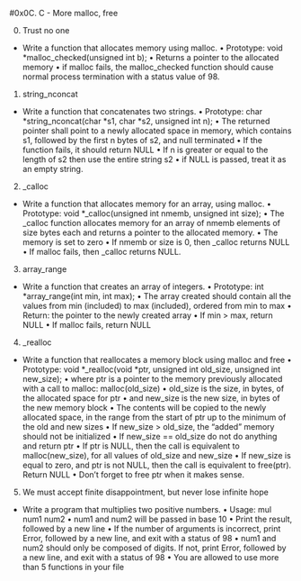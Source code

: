 #0x0C. C - More malloc, free

0. Trust no one
- Write a function that allocates memory using malloc.
• Prototype: void *malloc_checked(unsigned int b);
• Returns a pointer to the allocated memory
• if malloc fails, the malloc_checked function should cause normal process termination with a status value of 98.
1. string_nconcat
- Write a function that concatenates two strings.
• Prototype: char *string_nconcat(char *s1, char *s2, unsigned int n);
• The returned pointer shall point to a newly allocated space in memory, which contains s1, followed by the first n bytes of s2, and null terminated
• If the function fails, it should return NULL
• If n is greater or equal to the length of s2 then use the entire string s2
• if NULL is passed, treat it as an empty string.
2. _calloc
- Write a function that allocates memory for an array, using malloc.
• Prototype: void *_calloc(unsigned int nmemb, unsigned int size);
• The _calloc function allocates memory for an array of nmemb elements of size bytes each and returns a pointer to the allocated memory.
• The memory is set to zero
• If nmemb or size is 0, then _calloc returns NULL • If malloc fails, then _calloc returns NULL.
3. array_range
- Write a function that creates an array of integers. • Prototype: int *array_range(int min, int max); • The array created should contain all the values from min (included) to max (included), ordered from min to max • Return: the pointer to the newly created array • If min > max, return NULL • If malloc fails, return NULL
4. _realloc
- Write a function that reallocates a memory block using malloc and free
• Prototype: void *_realloc(void *ptr, unsigned int old_size, unsigned int new_size);
• where ptr is a pointer to the memory previously allocated with a call to malloc: malloc(old_size)
• old_size is the size, in bytes, of the allocated space for ptr
• and new_size is the new size, in bytes of the new memory block
• The contents will be copied to the newly allocated space, in the range from the start of ptr up to the minimum of the old and new sizes
• If new_size > old_size, the “added” memory should not be initialized
• If new_size == old_size do not do anything and return ptr
• If ptr is NULL, then the call is equivalent to malloc(new_size), for all values of old_size and new_size
• If new_size is equal to zero, and ptr is not NULL, then the call is equivalent to free(ptr). Return NULL
• Don’t forget to free ptr when it makes sense.
5. We must accept finite disappointment, but never lose infinite hope
- Write a program that multiplies two positive numbers.
• Usage: mul num1 num2 • num1 and num2 will be passed in base 10
• Print the result, followed by a new line
• If the number of arguments is incorrect, print Error, followed by a new line, and exit with a status of 98
• num1 and num2 should only be composed of digits. If not, print Error, followed by a new line, and exit with a status of 98
• You are allowed to use more than 5 functions in your file

